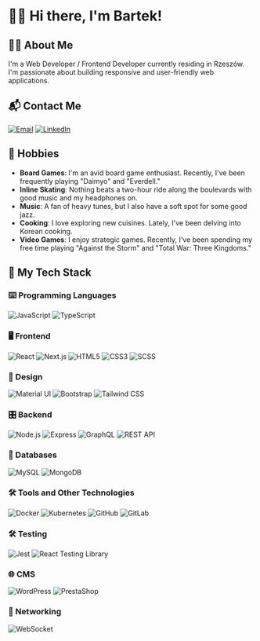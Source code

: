 # 🙋‍♂️ Hi there, I'm Bartek!

## 👨‍💻 About Me

I'm a Web Developer / Frontend Developer currently residing in Rzeszów. I'm passionate about building responsive and user-friendly web applications.

## 📬 Contact Me
[![Email](https://img.shields.io/badge/Email-depciuch322%40gmail.com-blue?style=for-the-badge&logo=gmail)](mailto:depciuch322@gmail.com)
[![LinkedIn](https://img.shields.io/badge/LinkedIn-Bartłomiej_Depciuch-blue?style=for-the-badge&logo=linkedin)](https://www.linkedin.com/in/bart%C5%82omiej-depciuch/)

## 🎲 Hobbies
- **Board Games**: I'm an avid board game enthusiast. Recently, I've been frequently playing "Daimyo" and "Everdell."
- **Inline Skating**: Nothing beats a two-hour ride along the boulevards with good music and my headphones on.
- **Music**: A fan of heavy tunes, but I also have a soft spot for some good jazz.
- **Cooking**: I love exploring new cuisines. Lately, I've been delving into Korean cooking.
- **Video Games**: I enjoy strategic games. Recently, I've been spending my free time playing "Against the Storm" and "Total War: Three Kingdoms."




## 🔧 My Tech Stack

### ⌨️ Programming Languages
![JavaScript](https://img.shields.io/badge/-JavaScript-F7DF1E?style=for-the-badge&logo=javascript&logoColor=black)
![TypeScript](https://img.shields.io/badge/-TypeScript-3178C6?style=for-the-badge&logo=typescript&logoColor=white)

### 🖥️ Frontend
![React](https://img.shields.io/badge/-React-61DAFB?style=for-the-badge&logo=react&logoColor=black)
![Next.js](https://img.shields.io/badge/-Next.js-000000?style=for-the-badge&logo=next.js&logoColor=white)
![HTML5](https://img.shields.io/badge/-HTML5-E34F26?style=for-the-badge&logo=html5&logoColor=white)
![CSS3](https://img.shields.io/badge/-CSS3-1572B6?style=for-the-badge&logo=css3&logoColor=white)
![SCSS](https://img.shields.io/badge/-SCSS-CC6699?style=for-the-badge&logo=sass&logoColor=white)

### 🎨 Design
![Material UI](https://img.shields.io/badge/-Material_UI-0081CB?style=for-the-badge&logo=material-ui&logoColor=white)
![Bootstrap](https://img.shields.io/badge/-Bootstrap-7952B3?style=for-the-badge&logo=bootstrap&logoColor=white)
![Tailwind CSS](https://img.shields.io/badge/-Tailwind_CSS-06B6D4?style=for-the-badge&logo=tailwind-css&logoColor=white)

### 🎛️ Backend
![Node.js](https://img.shields.io/badge/-Node.js-339933?style=for-the-badge&logo=node.js&logoColor=white)
![Express](https://img.shields.io/badge/-Express-000000?style=for-the-badge&logo=express&logoColor=white)
![GraphQL](https://img.shields.io/badge/-GraphQL-E10098?style=for-the-badge&logo=graphql&logoColor=white)
![REST API](https://img.shields.io/badge/-REST_API-005571?style=for-the-badge)

### 💾 Databases
![MySQL](https://img.shields.io/badge/-MySQL-4479A1?style=for-the-badge&logo=mysql&logoColor=white)
![MongoDB](https://img.shields.io/badge/-MongoDB-47A248?style=for-the-badge&logo=mongodb&logoColor=white)

### 🛠️ Tools and Other Technologies
![Docker](https://img.shields.io/badge/-Docker-2496ED?style=for-the-badge&logo=docker&logoColor=white)
![Kubernetes](https://img.shields.io/badge/-Kubernetes-326CE5?style=for-the-badge&logo=kubernetes&logoColor=white)
![GitHub](https://img.shields.io/badge/-GitHub-181717?style=for-the-badge&logo=github&logoColor=white)
![GitLab](https://img.shields.io/badge/-GitLab-FC6D26?style=for-the-badge&logo=gitlab&logoColor=white)

### 🛠️ Testing
![Jest](https://img.shields.io/badge/-Jest-C21325?style=for-the-badge&logo=jest&logoColor=white)
![React Testing Library](https://img.shields.io/badge/-React_Testing_Library-E33332?style=for-the-badge&logo=testing-library&logoColor=white)

### 🌐 CMS
![WordPress](https://img.shields.io/badge/-WordPress-21759B?style=for-the-badge&logo=wordpress&logoColor=white)
![PrestaShop](https://img.shields.io/badge/-PrestaShop-DF0067?style=for-the-badge&logo=prestashop&logoColor=white)

### 📡 Networking
![WebSocket](https://img.shields.io/badge/-WebSocket-00ACEE?style=for-the-badge&logo=websocket&logoColor=white)
